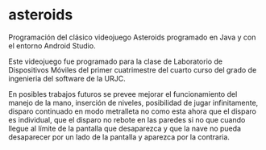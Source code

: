 # asteroids

Programación del clásico videojuego Asteroids programado en Java y con el entorno Android Studio.

Este videojuego fue programado para la clase de Laboratorio de Dispositivos Móviles del primer cuatrimestre del cuarto curso del grado de ingenieria del software de la URJC.

En posibles trabajos futuros se prevee mejorar el funcionamiento del manejo de la mano, inserción de niveles, posibilidad de jugar infinitamente, disparo continuado en modo metralleta no como esta ahora que el disparo es individual, que el disparo no rebote en las paredes si no que cuando llegue al límite de la pantalla que desaparezca y que la nave no pueda desaparecer por un lado de la pantalla y aparezca por la contraria.
